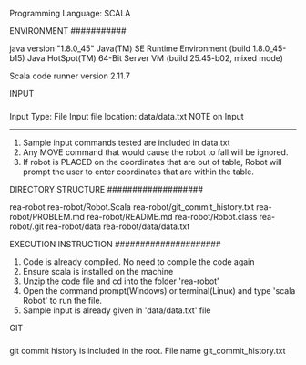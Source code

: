 Programming Language: SCALA

ENVIRONMENT
###########

java version "1.8.0_45"
Java(TM) SE Runtime Environment (build 1.8.0_45-b15)
Java HotSpot(TM) 64-Bit Server VM (build 25.45-b02, mixed mode)

Scala code runner version 2.11.7

INPUT
#####

Input Type: File
Input file location: data/data.txt
NOTE on Input
*************
1) Sample input commands tested are included in data.txt
2) Any MOVE command that would cause the robot to fall will be ignored.
3) If robot is PLACED on the coordinates that are out of table, Robot will prompt the user to enter coordinates that are within the table.

DIRECTORY STRUCTURE
###################

rea-robot
rea-robot/Robot.Scala
rea-robot/git_commit_history.txt
rea-robot/PROBLEM.md
rea-robot/README.md
rea-robot/Robot.class
rea-robot/.git
rea-robot/data
rea-robot/data/data.txt

EXECUTION INSTRUCTION
#####################

1) Code is already compiled. No need to compile the code again
2) Ensure scala is installed on the machine
3) Unzip the code file and cd into the folder 'rea-robot'
3) Open the command prompt(Windows) or terminal(Linux) and type 'scala Robot' to run the file.
4) Sample input is already given in 'data/data.txt' file

GIT
###

git commit history is included in the root. File name git_commit_history.txt